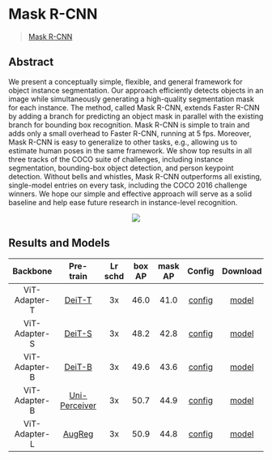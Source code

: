 # Mask R-CNN

> [Mask R-CNN](https://arxiv.org/abs/1703.06870)

<!-- [ALGORITHM] -->

## Abstract

We present a conceptually simple, flexible, and general framework for object instance segmentation. Our approach efficiently detects objects in an image while simultaneously generating a high-quality segmentation mask for each instance. The method, called Mask R-CNN, extends Faster R-CNN by adding a branch for predicting an object mask in parallel with the existing branch for bounding box recognition. Mask R-CNN is simple to train and adds only a small overhead to Faster R-CNN, running at 5 fps. Moreover, Mask R-CNN is easy to generalize to other tasks, e.g., allowing us to estimate human poses in the same framework. We show top results in all three tracks of the COCO suite of challenges, including instance segmentation, bounding-box object detection, and person keypoint detection. Without bells and whistles, Mask R-CNN outperforms all existing, single-model entries on every task, including the COCO 2016 challenge winners. We hope our simple and effective approach will serve as a solid baseline and help ease future research in instance-level recognition.

<div align=center>
<img src="https://user-images.githubusercontent.com/40661020/143967081-c2552bed-9af2-46c4-ae44-5b3b74e5679f.png"/>
</div>

## Results and Models

| Backbone      | Pre-train                                                                                                                                                        | Lr schd | box AP | mask AP | Config                                                         | Download                                                                                                                        |
|:-------------:|:----------------------------------------------------------------------------------------------------------------------------------------------------------------:|:-------:|:------:|:-------:|:--------------------------------------------------------------:|:-------------------------------------------------------------------------------------------------------------------------------:|
| ViT-Adapter-T | [DeiT-T]()                                                                                                                                                       | 3x      | 46.0   | 41.0    | [config](./mask_rcnn_deit_adapter_tiny_fpn_3x_coco.py)         | [model](https://github.com/czczup/ViT-Adapter/releases/download/v0.1.2/mask_rcnn_deit_adapter_tiny_fpn_3x_coco.pth.tar)         |
| ViT-Adapter-S | [DeiT-S]()                                                                                                                                                       | 3x      | 48.2   | 42.8    | [config](./mask_rcnn_deit_adapter_small_fpn_3x_coco.py)        | [model]()                                                                                                                       |
| ViT-Adapter-B | [DeiT-B]()                                                                                                                                                       | 3x      | 49.6   | 43.6    | [config](./mask_rcnn_deit_adapter_base_fpn_3x_coco.py)         | [model]()                                                                                                                       |
| ViT-Adapter-B | [Uni-Perceiver](https://github.com/czczup/ViT-Adapter/releases/download/v0.1.1/uniperceiver_pretrain.pth)                                                        | 3x      | 50.7   | 44.9    | [config](./mask_rcnn_uniperceiver_adapter_base_fpn_3x_coco.py) | [model](https://github.com/czczup/ViT-Adapter/releases/download/v0.1.1/mask_rcnn_uniperceiver_adapter_base_fpn_3x_coco.pth.tar) |
| ViT-Adapter-L | [AugReg](https://storage.googleapis.com/vit_models/augreg/L_16-i21k-300ep-lr_0.001-aug_medium1-wd_0.1-do_0.1-sd_0.1--imagenet2012-steps_20k-lr_0.01-res_384.npz) | 3x      | 50.9   | 44.8    | [config](./mask_rcnn_augreg_adapter_large_fpn_3x_coco.py)      | [model]()                                                                                                                       |